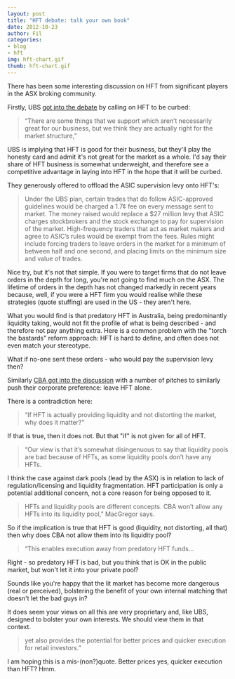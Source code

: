 ```yaml
---
layout: post
title: "HFT debate: talk your own book"
date: 2012-10-23
author: Fil
categories:
- blog
- hft
img: hft-chart.gif
thumb: hft-chart.gif
---
```

There has been some interesting discussion on HFT from significant players in the ASX broking community.

Firstly, UBS [got into the debate](http://www.afr.com/p/business/financial_services/put_brakes_on_super_fast_trades_ak76kumt0gGwUohMMk8ryO) by calling on HFT to be curbed:

> “There are some things that we support which aren’t necessarily great for our business, but we think they are actually right for the market structure,”

UBS is implying that HFT is good for their business, but they'll play the honesty card and admit it's not great for the market as a whole. I'd say their share of HFT business is somewhat underweight, and therefore see a competitive advantage in laying into HFT in the hope that it will be curbed.

They generously offered to offload the ASIC supervision levy onto HFT's:

> Under the UBS plan, certain trades that do follow ASIC-approved guidelines would be charged a 1.7¢ fee on every message sent to market. The money raised would replace a $27 million levy that ASIC charges stockbrokers and the stock exchange to pay for supervision of the market. High-frequency traders that act as market makers and agree to ASIC’s rules would be exempt from the fees. Rules might include forcing traders to leave orders in the market for a minimum of between half and one second, and placing limits on the minimum size and value of trades.

Nice try, but it's not that simple. If you were to target firms that do not leave orders in the depth for long, you're not going to find much on the ASX. The lifetime of orders in the depth has not changed markedly in recent years because, well, if you were a HFT firm you would realise while these strategies (quote stuffing) are used in the US - they aren't here.

What you would find is that predatory HFT in Australia, being predominantly liquidity taking, would not fit the profile of what is being described - and therefore not pay anything extra. Here is a common problem with the "torch the bastards" reform approach: HFT is hard to define, and often does not even match your stereotype.

What if no-one sent these orders - who would pay the supervision levy then?

Similarly [CBA got into the discussion](http://www.afr.com/p/markets/capital/ambitious_cba_backs_dark_pools_fast_QPfm4QU0sJIFK3cBAV4STM) with a number of pitches to similarly push their corporate preference: leave HFT alone.

There is a contradiction here:

> “If HFT is actually providing liquidity and not distorting the market, why does it matter?”

If that is true, then it does not. But that "if" is not given for all of HFT.

> “Our view is that it’s somewhat disingenuous to say that liquidity pools are bad because of HFTs, as some liquidity pools don’t have any HFTs.

I think the case against dark pools (lead by the ASX) is in relation to lack of regulation/licensing and liquidity fragmentation. HFT participation is only a potential additional concern, not a core reason for being opposed to it.

> HFTs and liquidity pools are different concepts. CBA won’t allow any HFTs into its liquidity pool,” MacGregor says.

So if the implication is true that HFT is good (liquidity, not distorting, all that) then why does CBA not allow them into its liquidity pool?

> “This enables execution away from predatory HFT funds...

Right - so predatory HFT is bad, but you think that is OK in the public market, but won't let it into your private pool?

Sounds like you're happy that the lit market has become more dangerous (real or perceived), bolstering the benefit of your own internal matching that doesn't let the bad guys in?

It does seem your views on all this are very proprietary and, like UBS, designed to bolster your own interests. We should view them in that context.

> yet also provides the potential for better prices and quicker execution for retail investors.”

I am hoping this is a mis-(non?)quote. Better prices yes, quicker execution than HFT? Hmm.
